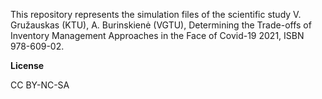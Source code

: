 This repository represents the simulation files of the scientific study V. Gružauskas (KTU), A. Burinskienė (VGTU), Determining the Trade-offs of Inventory Management Approaches in the Face of Covid-19 2021, ISBN 978-609-02.

**License**

CC BY-NC-SA
